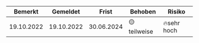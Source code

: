 |Bemerkt|Gemeldet|Frist|Behoben|Risiko|
|---|---|---|---|---|
|19.10.2022|19.10.2022|30.06.2024|🟡teilweise|🔥sehr hoch|
